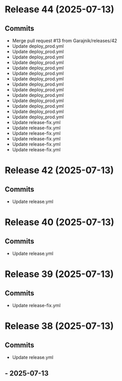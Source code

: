 # Release 44 (2025-07-13)

## Commits
- Merge pull request #13 from Garajnik/releases/42
- Update deploy_prod.yml
- Update deploy_prod.yml
- Update deploy_prod.yml
- Update deploy_prod.yml
- Update deploy_prod.yml
- Update deploy_prod.yml
- Update deploy_prod.yml
- Update deploy_prod.yml
- Update deploy_prod.yml
- Update deploy_prod.yml
- Update deploy_prod.yml
- Update deploy_prod.yml
- Update deploy_prod.yml
- Update deploy_prod.yml
- Update release-fix.yml
- Update release-fix.yml
- Update release-fix.yml
- Update release-fix.yml
- Update release-fix.yml
- Update release-fix.yml

# Release 42 (2025-07-13)

## Commits
- Update release.yml

# Release 40 (2025-07-13)

## Commits
- Update release.yml

# Release 39 (2025-07-13)

## Commits
- Update release-fix.yml

# Release 38 (2025-07-13)

## Commits
- Update release.yml

##  - 2025-07-13

